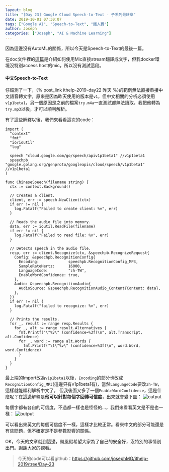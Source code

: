 ```yaml
---
layout: blog
title: "[Day 23] Google Cloud Speech-to-Text - 子系列最終章"
date: 2019-10-01 07:30:07
tags: ["Google AI", "Speech-to-Text", "鐵人賽"]
author: Joseph
categories: ["Joseph", "AI & Machine Learning"]
---
```

因為這邊沒有AutoML的關係，所以今天是Speech-to-Text的最後一篇。

在doc文件裡的[這篇](https://cloud.google.com/speech-to-text/docs/streaming-recognize?authuser=1)是介紹如何使用Mic直接stream翻譯成文字，但我docker環境沒特別access host的mic，所以沒有測試這段。

#### 中文Speech-to-Text
仔細測了一下，{% post_link ithelp-2019-day22 昨天 %}的範例無法直接串接中文語音轉文字，原來是因為昨天使用的版本是`v1`，但中文相關的分析必須使用`v1p1beta1`，另一個原因是之前的檔案`try.m4a`一直測試都無法讀取，我把他轉為`try.mp3`以後，才可以順利解析。
<!-- more -->

有了這些解釋以後，我們來看看這次的code：
```golang
import (
  "context"
  "fmt"
  "io/ioutil"
  "log"

  speech "cloud.google.com/go/speech/apiv1p1beta1" //v1p1beta1
  speechpb "google.golang.org/genproto/googleapis/cloud/speech/v1p1beta1" //v1p1beta1
)

func ChineseSpeech(filename string) {
  ctx := context.Background()

  // Creates a client.
  client, err := speech.NewClient(ctx)
  if err != nil {
    log.Fatalf("Failed to create client: %v", err)
  }

  // Reads the audio file into memory.
  data, err := ioutil.ReadFile(filename)
  if err != nil {
    log.Fatalf("Failed to read file: %v", err)
  }

  // Detects speech in the audio file.
  resp, err := client.Recognize(ctx, &speechpb.RecognizeRequest{
    Config: &speechpb.RecognitionConfig{
      Encoding:             speechpb.RecognitionConfig_MP3,
      SampleRateHertz:      16000,
      LanguageCode:         "zh-TW",
      EnableWordConfidence: true,
    },
    Audio: &speechpb.RecognitionAudio{
      AudioSource: &speechpb.RecognitionAudio_Content{Content: data},
    },
  })
  if err != nil {
    log.Fatalf("failed to recognize: %v", err)
  }

  // Prints the results.
  for _, result := range resp.Results {
    for _, alt := range result.Alternatives {
      fmt.Printf("\"%v\" (confidence=%3f)\n", alt.Transcript, alt.Confidence)
      for _, word := range alt.Words {
        fmt.Printf("\t\"%v\" (confidence=%3f)\n", word.Word, word.Confidence)
      }
    }
  }
}
```

最上端的Import改為`v1p1beta1`以後，`Encoding`的部分也改成`RecognitionConfig_MP3`(這邊只有v1p1beta1有)，當然`LanguageCode`要改`zh-TW`，這樣就能順利解析中文了。
但我後面又多了一個`EnableWordConfidence`，這是什麼呢？在[這邊](https://cloud.google.com/speech-to-text/docs/word-confidence?authuser=1)解釋是**他可以針對每個字回傳可信度**，出來就會變下圖：
![output](output.jpg)

每個字都有各自的可信度，不過都一樣也是怪怪的...，我們來看看英文是不是也一樣：
![output](output2.jpg)

可以看出來英文的每個可信度不一樣，這樣才比較正常。看來中文的部分可能還是有些問題，但不確定是不是參數影響的關係。

OK，今天的文章就到這邊，颱風假希望大家為了自己的安全好，沒特別的事情別出門。謝謝大家的觀看。

> 今天的code可以看github：https://github.com/josephMG/ithelp-2019/tree/Day-23
